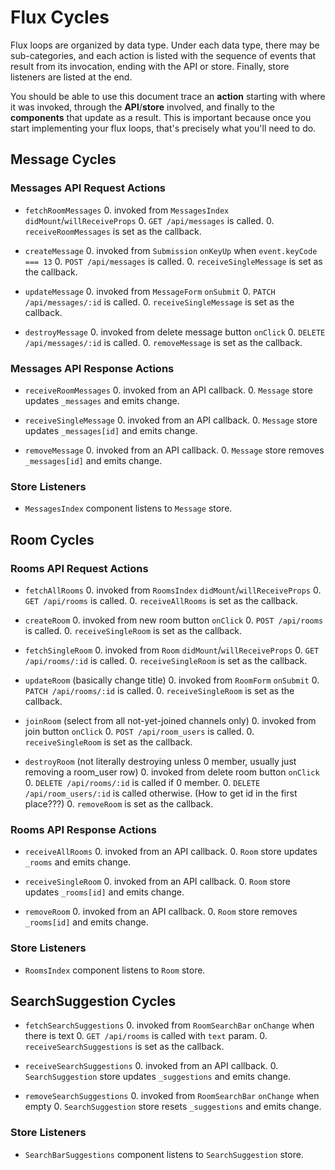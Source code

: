 # Flux Cycles

Flux loops are organized by data type. Under each data type, there may
be sub-categories, and each action is listed with the sequence of events
that result from its invocation, ending with the API or store. Finally,
store listeners are listed at the end.

You should be able to use this document trace an **action** starting
with where it was invoked, through the **API**/**store** involved, and
finally to the **components** that update as a result. This is important
because once you start implementing your flux loops, that's precisely
what you'll need to do.


## Message Cycles

### Messages API Request Actions

* `fetchRoomMessages`
  0. invoked from `MessagesIndex` `didMount`/`willReceiveProps`
  0. `GET /api/messages` is called.
  0. `receiveRoomMessages` is set as the callback.

* `createMessage`
  0. invoked from `Submission` `onKeyUp` when `event.keyCode === 13`
  0. `POST /api/messages` is called.
  0. `receiveSingleMessage` is set as the callback.

* `updateMessage`
  0. invoked from `MessageForm` `onSubmit`
  0. `PATCH /api/messages/:id` is called.
  0. `receiveSingleMessage` is set as the callback.

* `destroyMessage`
  0. invoked from delete message button `onClick`
  0. `DELETE /api/messages/:id` is called.
  0. `removeMessage` is set as the callback.

### Messages API Response Actions

* `receiveRoomMessages`
  0. invoked from an API callback.
  0. `Message` store updates `_messages` and emits change.

* `receiveSingleMessage`
  0. invoked from an API callback.
  0. `Message` store updates `_messages[id]` and emits change.

* `removeMessage`
  0. invoked from an API callback.
  0. `Message` store removes `_messages[id]` and emits change.

### Store Listeners

* `MessagesIndex` component listens to `Message` store.


## Room Cycles

### Rooms API Request Actions

* `fetchAllRooms`
  0. invoked from `RoomsIndex` `didMount`/`willReceiveProps`
  0. `GET /api/rooms` is called.
  0. `receiveAllRooms` is set as the callback.

* `createRoom`
  0. invoked from new room button `onClick`
  0. `POST /api/rooms` is called.
  0. `receiveSingleRoom` is set as the callback.

* `fetchSingleRoom`
  0. invoked from `Room` `didMount`/`willReceiveProps`
  0. `GET /api/rooms/:id` is called.
  0. `receiveSingleRoom` is set as the callback.

* `updateRoom` (basically change title)
  0. invoked from `RoomForm` `onSubmit`
  0. `PATCH /api/rooms/:id` is called.
  0. `receiveSingleRoom` is set as the callback.

* `joinRoom` (select from all not-yet-joined channels only)
  0. invoked from join button `onClick`
  0. `POST /api/room_users` is called.
  0. `receiveSingleRoom` is set as the callback.

* `destroyRoom` (not literally destroying unless 0 member, usually just removing a room_user row)
  0. invoked from delete room button `onClick`
  0. `DELETE /api/rooms/:id` is called if 0 member.
  0. `DELETE /api/room_users/:id` is called otherwise. (How to get id in the first place???)
  0. `removeRoom` is set as the callback.

### Rooms API Response Actions

* `receiveAllRooms`
  0. invoked from an API callback.
  0. `Room` store updates `_rooms` and emits change.

* `receiveSingleRoom`
  0. invoked from an API callback.
  0. `Room` store updates `_rooms[id]` and emits change.

* `removeRoom`
  0. invoked from an API callback.
  0. `Room` store removes `_rooms[id]` and emits change.

### Store Listeners

* `RoomsIndex` component listens to `Room` store.


## SearchSuggestion Cycles

* `fetchSearchSuggestions`
  0. invoked from `RoomSearchBar` `onChange` when there is text
  0. `GET /api/rooms` is called with `text` param.
  0. `receiveSearchSuggestions` is set as the callback.

* `receiveSearchSuggestions`
  0. invoked from an API callback.
  0. `SearchSuggestion` store updates `_suggestions` and emits change.

* `removeSearchSuggestions`
  0. invoked from `RoomSearchBar` `onChange` when empty
  0. `SearchSuggestion` store resets `_suggestions` and emits change.

### Store Listeners

* `SearchBarSuggestions` component listens to `SearchSuggestion` store.
